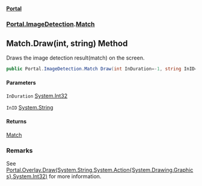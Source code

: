 #### [Portal](index.md 'index')
### [Portal.ImageDetection](Portal.ImageDetection.md 'Portal.ImageDetection').[Match](Match.md 'Portal.ImageDetection.Match')

## Match.Draw(int, string) Method

Draws the image detection result(match) on the screen.

```csharp
public Portal.ImageDetection.Match Draw(int InDuration=-1, string InID="ImageDetection");
```
#### Parameters

<a name='Portal.ImageDetection.Match.Draw(int,string).InDuration'></a>

`InDuration` [System.Int32](https://docs.microsoft.com/en-us/dotnet/api/System.Int32 'System.Int32')

<a name='Portal.ImageDetection.Match.Draw(int,string).InID'></a>

`InID` [System.String](https://docs.microsoft.com/en-us/dotnet/api/System.String 'System.String')

#### Returns
[Match](Match.md 'Portal.ImageDetection.Match')

### Remarks
See [Portal.Overlay.Draw(System.String,System.Action{System.Drawing.Graphics},System.Int32)](https://docs.microsoft.com/en-us/dotnet/api/Portal.Overlay.Draw#Portal_Overlay_Draw_System_String,System_Action{System_Drawing_Graphics},System_Int32_ 'Portal.Overlay.Draw(System.String,System.Action{System.Drawing.Graphics},System.Int32)') for more information.